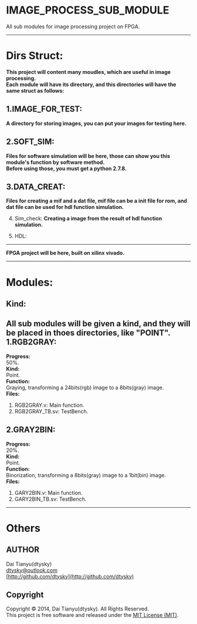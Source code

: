 # IMAGE_PROCESS_SUB_MODULE
All sub modules for image processing project on FPGA.

***

Dirs Struct:
===========
**This project will content many moudles, which are useful in image processing.  
Each module will have its directory, and this directories will have the same struct as follows:**  

1.IMAGE_FOR_TEST:
-----------------
**A directory for storing images, you can put your images for testing here.**  

2.SOFT_SIM:
----------
**Files for software simulation will be here, those can show you this module's function by software method.  
Before using those, you must get a python 2.7.8.**

3.DATA_CREAT:
----------
**Files for creating a mif and a dat file, mif file can be a init file for rom, and dat file can be used for hdl function simulation.**

4. Sim_check:
**Creating a image from the result of hdl function simulation.**

5. HDL:
-----
**FPGA project will be here, built on xilinx vivado.**

***

Modules:
=======
Kind:
----
**All sub modules will be given a kind, and they will be placed in thoes directories, like "POINT".**
1.RGB2GRAY:
-----------
**Progress:**  
50%.  
**Kind:**  
Point.  
**Function:**  
Graying, transforming a 24bits(rgb) image to a 8bits(gray) image.  
**Files:**  
1. RGB2GRAY.v: Main function.  
2. RGB2GRAY_TB.sv: TestBench.

2.GRAY2BIN:
-----------
**Progress:**  
20%.  
**Kind:**  
Point.  
**Function:**  
Binorization, transforming a 8bits(gray) image to a 1bit(bin) image.  
**Files:**  
1. GARY2BIN.v: Main function.  
2. GARY2BIN_TB.sv: TestBench.

***

Others
======

AUTHOR
---
Dai Tianyu(dtysky)   
[dtysky@outlook.com](dtysky@outlook.com)  
[http://github.com/dtysky](http://github.com/dtysky)

Copyright
---
Copyright © 2014, Dai Tianyu(dtysky). All Rights Reserved.  
This project is free software and released under the [MIT License (MIT)](http://mit-license.org/).